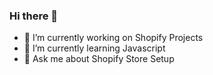 ### Hi there 👋
- 🔭 I’m currently working on Shopify Projects
- 🌱 I’m currently learning Javascript
- 💬 Ask me about Shopify Store Setup
<!--
**DevThorough/DevThorough** is a ✨ _special_ ✨ repository because its `README.md` (this file) appears on your GitHub profile.

Here are some ideas to get you started:

- 🔭 I’m currently working on Shopify Projects
- 🌱 I’m currently learning Javascript
- 👯 I’m looking to collaborate on ...
- 🤔 I’m looking for help with ...
- 💬 Ask me about Shopify Store Setup
- 📫 How to reach me: ...
- 😄 Pronouns: ...
- ⚡ Fun fact: ...
-->
